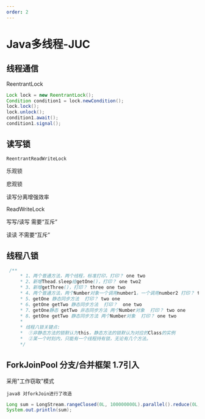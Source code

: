 ```yaml
---
order: 2
---
```

# Java多线程-JUC
## 线程通信

ReentrantLock

~~~ java
Lock lock = new ReentrantLock();
Condition condition1 = lock.newCondition();
lock.lock();
lock.unlock();
condition1.await();
condition1.signal();

~~~





## 读写锁

```
ReentrantReadWriteLock
```

乐观锁

悲观锁

读写分离增强效率

ReadWriteLock

写写/读写 需要“互斥”

读读 不需要“互斥”

## 线程八锁

~~~ java
 /**
     * 1、两个普通方法，两个线程，标准打印，打印？ one two
     * 2、新增Thead.sleep给getOne()，打印？ one two2
     * 3、新增getThree()，打印？ three one two
     * 4、两个普通方法，两个Number对象一个调用number1，一个调用number2 打印？ two one
     * 5、getOne 静态同步方法  打印？ two one
     * 6、getOne getTwo 静态同步方法  打印？  one two
     * 7、getOne静态 getTwo 非态同步方法 两个Number对象  打印？ two one
     * 8、getOne getTwo 静态同步方法 两个Number对象  打印？ one two
     *
     * 线程八锁关键点:
     *  ①非静态方法的锁默认为this，静态方法的锁默认为对应的Class的实例
     *  ②某一个时刻内，只能有一个线程持有锁，无论有几个方法。
     */
~~~





## ForkJoinPool 分支/合并框架 1.7引入

采用"工作窃取"模式

```
java8 对forkJoin进行了改造
```

~~~ java
Long sum = LongStream.rangeClosed(0L, 100000000L).parallel().reduce(0L, Long::sum);
System.out.println(sum);
~~~






